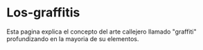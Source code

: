 # Los-graffitis
Esta pagina explica el concepto del arte callejero llamado "graffiti" profundizando en  la mayoria de su elementos.
